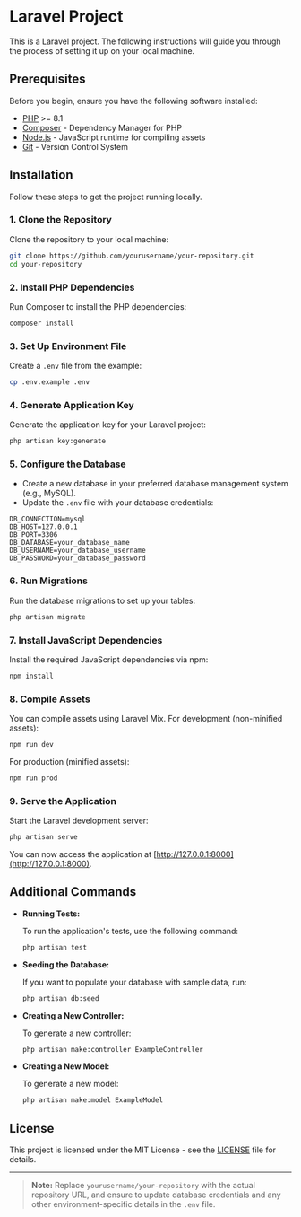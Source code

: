 
# Laravel Project

This is a Laravel project. The following instructions will guide you through the process of setting it up on your local machine.

## Prerequisites

Before you begin, ensure you have the following software installed:

- [PHP](https://www.php.net/) >= 8.1
- [Composer](https://getcomposer.org/) - Dependency Manager for PHP
- [Node.js](https://nodejs.org/) - JavaScript runtime for compiling assets
- [Git](https://git-scm.com/) - Version Control System

## Installation

Follow these steps to get the project running locally.

### 1. Clone the Repository

Clone the repository to your local machine:

```bash
git clone https://github.com/yourusername/your-repository.git
cd your-repository
```

### 2. Install PHP Dependencies

Run Composer to install the PHP dependencies:

```bash
composer install
```

### 3. Set Up Environment File

Create a `.env` file from the example:

```bash
cp .env.example .env
```

### 4. Generate Application Key

Generate the application key for your Laravel project:

```bash
php artisan key:generate
```

### 5. Configure the Database

- Create a new database in your preferred database management system (e.g., MySQL).
- Update the `.env` file with your database credentials:

```dotenv
DB_CONNECTION=mysql
DB_HOST=127.0.0.1
DB_PORT=3306
DB_DATABASE=your_database_name
DB_USERNAME=your_database_username
DB_PASSWORD=your_database_password
```

### 6. Run Migrations

Run the database migrations to set up your tables:

```bash
php artisan migrate
```

### 7. Install JavaScript Dependencies

Install the required JavaScript dependencies via npm:

```bash
npm install
```

### 8. Compile Assets

You can compile assets using Laravel Mix. For development (non-minified assets):

```bash
npm run dev
```

For production (minified assets):

```bash
npm run prod
```

### 9. Serve the Application

Start the Laravel development server:

```bash
php artisan serve
```

You can now access the application at [http://127.0.0.1:8000](http://127.0.0.1:8000).

## Additional Commands

- **Running Tests:**

  To run the application's tests, use the following command:

  ```bash
  php artisan test
  ```

- **Seeding the Database:**

  If you want to populate your database with sample data, run:

  ```bash
  php artisan db:seed
  ```

- **Creating a New Controller:**

  To generate a new controller:

  ```bash
  php artisan make:controller ExampleController
  ```

- **Creating a New Model:**

  To generate a new model:

  ```bash
  php artisan make:model ExampleModel
  ```

## License

This project is licensed under the MIT License - see the [LICENSE](LICENSE) file for details.

---

> **Note:** Replace `yourusername/your-repository` with the actual repository URL, and ensure to update database credentials and any other environment-specific details in the `.env` file.
